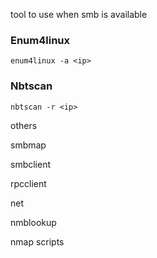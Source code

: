 tool to use when smb is available 

### Enum4linux

`enum4linux -a <ip>`

### Nbtscan

`nbtscan -r <ip>`

others

smbmap

smbclient

rpcclient

net

nmblookup

nmap scripts
